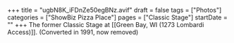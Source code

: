 +++
title = "ugbN8K_iFDnZe50egBNz.avif"
draft = false
tags = ["Photos"]
categories = ["ShowBiz Pizza Place"]
pages = ["Classic Stage"]
startDate = ""
+++
The former Classic Stage at [[Green Bay, WI (1273 Lombardi Access)]]. (Converted in 1991, now removed)
